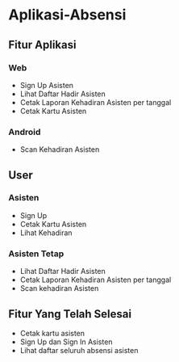 # Aplikasi-Absensi

## Fitur Aplikasi

### Web

* Sign Up Asisten
* Lihat Daftar Hadir Asisten
* Cetak Laporan Kehadiran Asisten per tanggal
* Cetak Kartu Asisten

### Android

* Scan Kehadiran Asisten

## User

### Asisten

* Sign Up
* Cetak Kartu Asisten
* Lihat Kehadiran

### Asisten Tetap

* Lihat Daftar Hadir Asisten
* Cetak Laporan Kehadiran Asisten per tanggal
* Scan kehadiran Asisten

## Fitur Yang Telah Selesai

* Cetak kartu asisten
* Sign Up dan Sign In Asisten
* Lihat daftar seluruh absensi asisten
